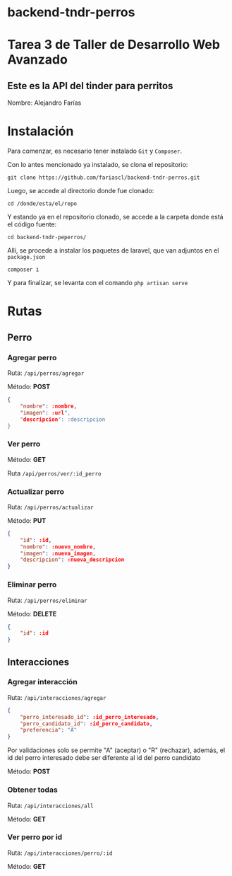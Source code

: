 # backend-tndr-perros
# Tarea 3 de Taller de Desarrollo Web Avanzado
## Este es la API del tinder para perritos

Nombre: Alejandro Farías

# Instalación
Para comenzar, es necesario tener instalado `Git` y `Composer`.

Con lo antes mencionado ya instalado, se clona el repositorio:

`git clone https://github.com/fariascl/backend-tndr-perros.git`

Luego, se accede al directorio donde fue clonado:

`cd /donde/esta/el/repo`

Y estando ya en el repositorio clonado, se accede a la carpeta donde está el código fuente:

`cd backend-tndr-peperros/`

Allí, se procede a instalar los paquetes de laravel, que van adjuntos en el `package.json`

`composer i`

Y para finalizar, se levanta con el comando `php artisan serve`

# Rutas

## Perro
### Agregar perro

Ruta: `/api/perros/agregar`

Método: **POST**

```json
{
	"nombre": :nombre,
	"imagen": :url",
	"descripcion": :descripcion
}
```

### Ver perro

Método: **GET**

Ruta `/api/perros/ver/:id_perro`

### Actualizar perro
Ruta: `/api/perros/actualizar`

Método: **PUT**
```json
{
	"id": :id,
	"nombre": :nuevo_nombre,
	"imagen": :nueva_imagen,
	"descripcion": :nueva_descripcion
}
```

### Eliminar perro
Ruta: `/api/perros/eliminar`

Método: **DELETE**

```json
{
	"id": :id
}
```

## Interacciones 

### Agregar interacción
Ruta: `/api/interacciones/agregar`

```json 
{
	"perro_interesado_id": :id_perro_interesado,
	"perro_candidato_id": :id_perro_candidato,
	"preferencia": "A"
}
```
Por validaciones solo se permite "A" (aceptar) o "R" (rechazar), además, el id del perro interesado debe ser diferente al id del perro candidato

Método: **POST**

### Obtener todas
Ruta: `/api/interacciones/all`

Método: **GET**

### Ver perro por id 
Ruta: `/api/interacciones/perro/:id`

Método: **GET**
